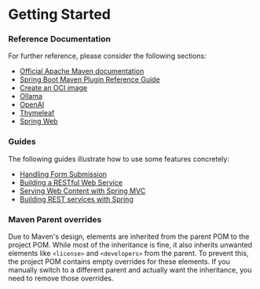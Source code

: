 # Getting Started

### Reference Documentation

For further reference, please consider the following sections:

* [Official Apache Maven documentation](https://maven.apache.org/guides/index.html)
* [Spring Boot Maven Plugin Reference Guide](https://docs.spring.io/spring-boot/docs/3.2.8/maven-plugin/reference/html/)
* [Create an OCI image](https://docs.spring.io/spring-boot/docs/3.2.8/maven-plugin/reference/html/#build-image)
* [Ollama](https://docs.spring.io/spring-ai/reference/api/clients/ollama-chat.html)
* [OpenAI](https://docs.spring.io/spring-ai/reference/api/clients/openai-chat.html)
* [Thymeleaf](https://docs.spring.io/spring-boot/docs/3.2.8/reference/htmlsingle/index.html#web.servlet.spring-mvc.template-engines)
* [Spring Web](https://docs.spring.io/spring-boot/docs/3.2.8/reference/htmlsingle/index.html#web)

### Guides

The following guides illustrate how to use some features concretely:

* [Handling Form Submission](https://spring.io/guides/gs/handling-form-submission/)
* [Building a RESTful Web Service](https://spring.io/guides/gs/rest-service/)
* [Serving Web Content with Spring MVC](https://spring.io/guides/gs/serving-web-content/)
* [Building REST services with Spring](https://spring.io/guides/tutorials/rest/)

### Maven Parent overrides

Due to Maven's design, elements are inherited from the parent POM to the project POM.
While most of the inheritance is fine, it also inherits unwanted elements like `<license>` and `<developers>` from the
parent.
To prevent this, the project POM contains empty overrides for these elements.
If you manually switch to a different parent and actually want the inheritance, you need to remove those overrides.

